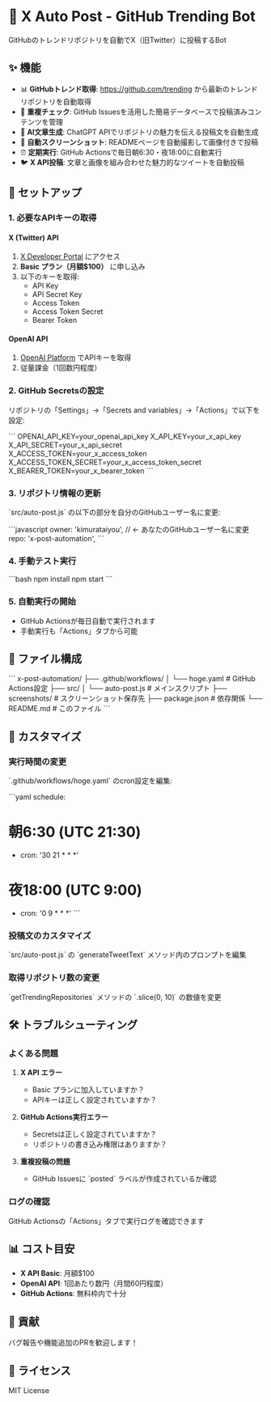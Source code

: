 # 🤖 X Auto Post - GitHub Trending Bot

GitHubのトレンドリポジトリを自動でX（旧Twitter）に投稿するBot

## ✨ 機能

- 📊 **GitHubトレンド取得**: https://github.com/trending から最新のトレンドリポジトリを自動取得
- 🔄 **重複チェック**: GitHub Issuesを活用した簡易データベースで投稿済みコンテンツを管理  
- 🧠 **AI文章生成**: ChatGPT APIでリポジトリの魅力を伝える投稿文を自動生成
- 📸 **自動スクリーンショット**: READMEページを自動撮影して画像付きで投稿
- ⏰ **定期実行**: GitHub Actionsで毎日朝6:30・夜18:00に自動実行
- 🐦 **X API投稿**: 文章と画像を組み合わせた魅力的なツイートを自動投稿

## 🚀 セットアップ

### 1. 必要なAPIキーの取得

#### X (Twitter) API
1. [X Developer Portal](https://developer.twitter.com/) にアクセス
2. **Basic プラン（月額$100）** に申し込み
3. 以下のキーを取得:
   - API Key
   - API Secret Key  
   - Access Token
   - Access Token Secret
   - Bearer Token

#### OpenAI API
1. [OpenAI Platform](https://platform.openai.com/) でAPIキーを取得
2. 従量課金（1回数円程度）

### 2. GitHub Secretsの設定

リポジトリの「Settings」→「Secrets and variables」→「Actions」で以下を設定:

\`\`\`
OPENAI_API_KEY=your_openai_api_key
X_API_KEY=your_x_api_key
X_API_SECRET=your_x_api_secret  
X_ACCESS_TOKEN=your_x_access_token
X_ACCESS_TOKEN_SECRET=your_x_access_token_secret
X_BEARER_TOKEN=your_x_bearer_token
\`\`\`

### 3. リポジトリ情報の更新

\`src/auto-post.js\` の以下の部分を自分のGitHubユーザー名に変更:

\`\`\`javascript
owner: 'kimurataiyou', // ← あなたのGitHubユーザー名に変更
repo: 'x-post-automation',
\`\`\`

### 4. 手動テスト実行

\`\`\`bash
npm install
npm start
\`\`\`

### 5. 自動実行の開始

- GitHub Actionsが毎日自動で実行されます
- 手動実行も「Actions」タブから可能

## 📁 ファイル構成

\`\`\`
x-post-automation/
├── .github/workflows/
│   └── hoge.yaml           # GitHub Actions設定
├── src/
│   └── auto-post.js        # メインスクリプト
├── screenshots/            # スクリーンショット保存先
├── package.json           # 依存関係
└── README.md             # このファイル
\`\`\`

## 🔧 カスタマイズ

### 実行時間の変更
\`.github/workflows/hoge.yaml\` のcron設定を編集:

\`\`\`yaml
schedule:
  # 朝6:30 (UTC 21:30)
  - cron: '30 21 * * *'
  # 夜18:00 (UTC 9:00)  
  - cron: '0 9 * * *'
\`\`\`

### 投稿文のカスタマイズ
\`src/auto-post.js\` の \`generateTweetText\` メソッド内のプロンプトを編集

### 取得リポジトリ数の変更
\`getTrendingRepositories\` メソッドの \`.slice(0, 10)\` の数値を変更

## 🛠️ トラブルシューティング

### よくある問題

1. **X API エラー**
   - Basic プランに加入していますか？
   - APIキーは正しく設定されていますか？

2. **GitHub Actions実行エラー**  
   - Secretsは正しく設定されていますか？
   - リポジトリの書き込み権限はありますか？

3. **重複投稿の問題**
   - GitHub Issuesに \`posted\` ラベルが作成されているか確認

### ログの確認
GitHub Actionsの「Actions」タブで実行ログを確認できます

## 📊 コスト目安

- **X API Basic**: 月額$100
- **OpenAI API**: 1回あたり数円（月間60円程度）
- **GitHub Actions**: 無料枠内で十分

## 🤝 貢献

バグ報告や機能追加のPRを歓迎します！

## 📄 ライセンス

MIT License